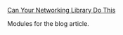 [Can Your Networking Library Do This](https://scott-woods.medium.com/can-your-network-library-do-this-ba1f0884c22a)

Modules for the blog article.

